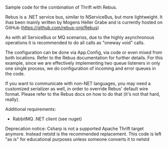 Sample code for the combination of Thrift with Rebus.

Rebus is a .NET service bus, similar to NServiceBus, but more lightweight. 
It ihas been mainly written by Mogens Heller Grabe and is currently hosted 
on GitHub (https://github.com/rebus-org/Rebus)

As with all ServiceBus or MQ scenarios, due to the highly asynchronous 
operations it is recommended to do all calls as "oneway void" calls.

The configuration can be done via App.Config, via code or even mixed from 
both locations. Refer to the Rebus documentation for further details. For 
this example, since we are effectively implementing two queue listeners in 
only one single process, we do configuration of incoming and error queues 
in the code.

If you want to communicate with non-NET languages, you may need a customized 
serializer as well, in order to override Rebus' default wire format. Please 
refer to the Rebus docs on how to do that (it's not that hard, really).

Additional requirements:
- RabbitMQ .NET client (see nuget)

Deprecation notice:
Csharp is not a supported Apache Thrift target anymore. Instead netstd is the 
recommended replacement. This code is left "as is" for educational purposes 
unless someone converts it to netstd

